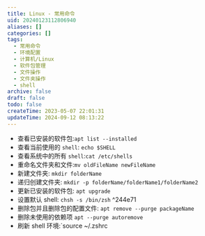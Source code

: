 ```yaml
---
title: Linux - 常用命令
uid: 20240123112806940
aliases: []
categories: []
tags:
  - 常用命令
  - 环境配置
  - 计算机/Linux
  - 软件包管理
  - 文件操作
  - 文件夹操作
  - shell
archive: false
draft: false
todo: false
createTime: 2023-05-07 22:01:31
updateTime: 2024-09-12 08:13:22
---
```


- 查看已安装的软件包:`apt list --installed`
- 查看当前使用的 `shell`: `echo $SHELL`
- 查看系统中的所有 `shell`:`cat /etc/shells`
- 重命名文件夹和文件:`mv oldFileName newFileName`
- 新建文件夹: `mkdir folderName`
- 递归创建文件夹: `mkdir -p folderName/folderName1/folderName2`
- 更新已安装的软件包: `apt upgrade`
- 设置默认 shell: `chsh -s /bin/zsh` ^244e71
- 删除包并且删除包的配置文件: `apt remove --purge packageName`
- 删除未使用的依赖项 `apt --purge autoremove`
- 刷新 shell 环境:`source ~/.zshrc
